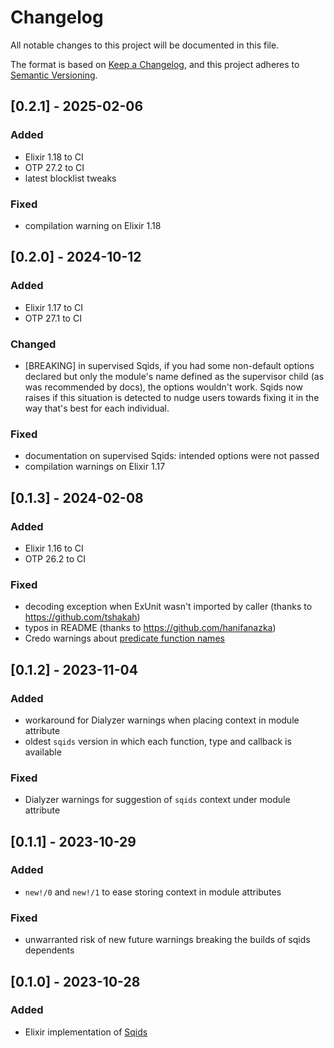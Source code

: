 # Changelog

All notable changes to this project will be documented in this file.

The format is based on [Keep a Changelog](https://keepachangelog.com/en/1.0.0/),
and this project adheres to [Semantic Versioning](https://semver.org/spec/v2.0.0.html).

## [0.2.1] - 2025-02-06

### Added

- Elixir 1.18 to CI
- OTP 27.2 to CI
- latest blocklist tweaks

### Fixed

- compilation warning on Elixir 1.18

## [0.2.0] - 2024-10-12

### Added

- Elixir 1.17 to CI
- OTP 27.1 to CI

### Changed

- [BREAKING] in supervised Sqids, if you had some non-default options declared
  but only the module's name defined as the supervisor child (as was
  recommended by docs), the options wouldn't work. Sqids now raises if this
  situation is detected to nudge users towards fixing it in the way that's best
  for each individual.

### Fixed

- documentation on supervised Sqids: intended options were not passed
- compilation warnings on Elixir 1.17

## [0.1.3] - 2024-02-08

### Added

- Elixir 1.16 to CI
- OTP 26.2 to CI

### Fixed

- decoding exception when ExUnit wasn't imported by caller (thanks to
  https://github.com/tshakah)
- typos in README (thanks to https://github.com/hanifanazka)
- Credo warnings about [predicate function
  names](https://hexdocs.pm/credo/Credo.Check.Readability.PredicateFunctionNames.html)

## [0.1.2] - 2023-11-04

### Added

- workaround for Dialyzer warnings when placing context in module attribute
- oldest `sqids` version in which each function, type and callback is available

### Fixed

- Dialyzer warnings for suggestion of `sqids` context under module attribute

## [0.1.1] - 2023-10-29

### Added

- `new!/0` and `new!/1` to ease storing context in module attributes

### Fixed

- unwarranted risk of new future warnings breaking the builds of sqids
  dependents

## [0.1.0] - 2023-10-28

### Added

- Elixir implementation of [Sqids](https://sqids.org/)
